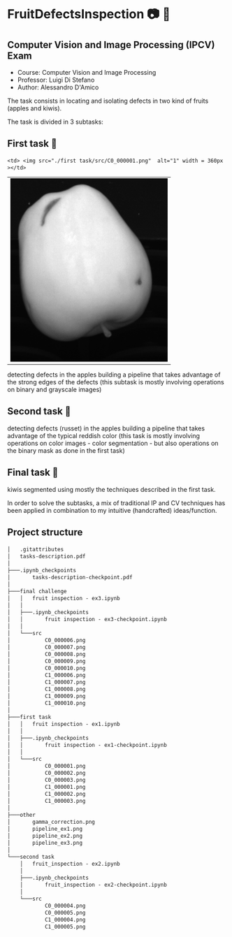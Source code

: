 # FruitDefectsInspection :camera: :apple:
## Computer Vision and Image Processing (IPCV) Exam

- Course: Computer Vision and Image Processing
- Professor: Luigi Di Stefano
- Author: Alessandro D'Amico

The task consists in locating and isolating defects in two kind of fruits (apples and kiwis).

The task is divided in 3 subtasks:
  ##  First task :apple:
  
  <table>
  <tr>
    <td> <img src="./first task/src/C0_000001.png"  alt="1" width = 360px ></td>

    <td> <img src="./first task/src/C0_000001.png"  alt="1" width = 360px ></td>
   </tr> 
</table>

  detecting defects in the apples building a pipeline that takes advantage of the strong edges of the defects (this subtask is mostly involving operations on binary and grayscale images)
  ## Second task :apple:
  detecting defects (russet) in the apples building a pipeline that takes advantage of the typical reddish color (this task is mostly involving operations on color images - color segmentation - but also operations on the binary mask as done in the first task)
  ## Final task :apple:
  kiwis segmented using mostly the techniques described in the first task. 
  
In order to solve the subtasks, a mix of traditional IP and CV techniques has been applied in combination to my intuitive (handcrafted) ideas/function.


## Project structure
```
│   .gitattributes
│   tasks-description.pdf
│
├───.ipynb_checkpoints
│       tasks-description-checkpoint.pdf
│
├───final challenge
│   │   fruit inspection - ex3.ipynb
│   │
│   ├───.ipynb_checkpoints
│   │       fruit inspection - ex3-checkpoint.ipynb
│   │
│   └───src
│           C0_000006.png
│           C0_000007.png
│           C0_000008.png
│           C0_000009.png
│           C0_000010.png
│           C1_000006.png
│           C1_000007.png
│           C1_000008.png
│           C1_000009.png
│           C1_000010.png
│
├───first task
│   │   fruit inspection - ex1.ipynb
│   │
│   ├───.ipynb_checkpoints
│   │       fruit inspection - ex1-checkpoint.ipynb
│   │
│   └───src
│           C0_000001.png
│           C0_000002.png
│           C0_000003.png
│           C1_000001.png
│           C1_000002.png
│           C1_000003.png
│
├───other
│       gamma_correction.png
│       pipeline_ex1.png
│       pipeline_ex2.png
│       pipeline_ex3.png
│
└───second task
    │   fruit_inspection - ex2.ipynb
    │
    ├───.ipynb_checkpoints
    │       fruit_inspection - ex2-checkpoint.ipynb
    │
    └───src
            C0_000004.png
            C0_000005.png
            C1_000004.png
            C1_000005.png
```
